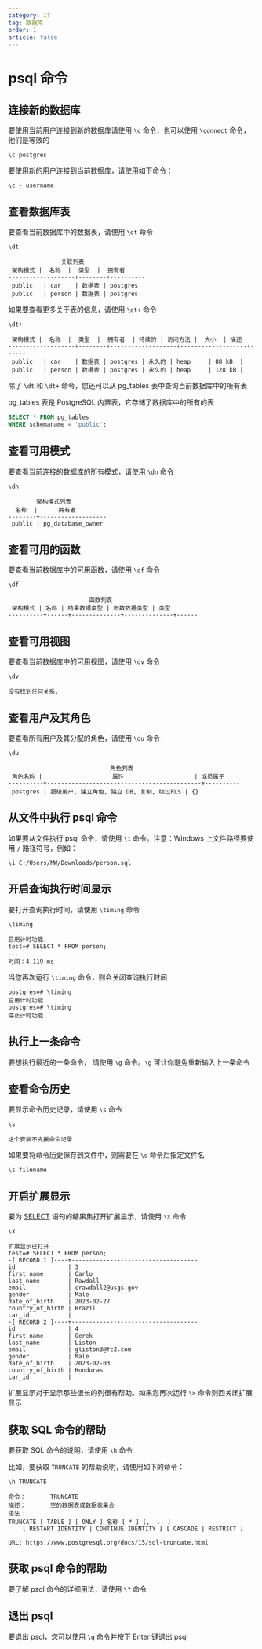 ```yaml
---
category: IT
tag: 数据库
order: 1
article: false
---
```


# psql 命令

## 连接新的数据库

要使用当前用户连接到新的数据库请使用 `\c` 命令，也可以使用 `\connect` 命令，他们是等效的

```shell
\c postgres
```

要使用新的用户连接到当前数据库，请使用如下命令：

```shell
\c - username
```

## 查看数据库表

要查看当前数据库中的数据表，请使用 `\dt` 命令

```shell
\dt
```

```text
               关联列表
 架构模式 |  名称  |  类型  |  拥有者
----------+--------+--------+----------
 public   | car    | 数据表 | postgres
 public   | person | 数据表 | postgres
```

如果要查看更多关于表的信息，请使用 `\dt+` 命令

```shell
\dt+
```

```text
 架构模式 |  名称  |  类型  |  拥有者  | 持续的 | 访问方法 |  大小  | 描述
----------+--------+--------+----------+--------+----------+--------+------
 public   | car    | 数据表 | postgres | 永久的 | heap     | 88 kB  |
 public   | person | 数据表 | postgres | 永久的 | heap     | 128 kB |
```

除了 `\dt` 和 `\dt+` 命令，您还可以从 pg_tables 表中查询当前数据库中的所有表

pg_tables 表是 PostgreSQL 内置表，它存储了数据库中的所有的表

```sql
SELECT * FROM pg_tables 
WHERE schemaname = 'public';
```

## 查看可用模式

要查看当前连接的数据库的所有模式，请使用 `\dn` 命令

```shell
\dn
```

```text
        架构模式列表
  名称  |      拥有者
--------+-------------------
 public | pg_database_owner
```

## 查看可用的函数

要查看当前数据库中的可用函数，请使用 `\df` 命令

```shell
\df
```

```text
                       函数列表
 架构模式 | 名称 | 结果数据类型 | 参数数据类型 | 类型
----------+------+--------------+--------------+------
```

## 查看可用视图

要查看当前数据库中的可用视图，请使用 `\dv` 命令

```shell
\dv
```

```text
没有找到任何关系.
```

## 查看用户及其角色

要查看所有用户及其分配的角色，请使用 `\du` 命令

```shell
\du
```

```text
                             角色列表
 角色名称 |                    属性                    | 成员属于
----------+--------------------------------------------+----------
 postgres | 超级用户, 建立角色, 建立 DB, 复制, 绕过RLS | {}
```

## 从文件中执行 psql 命令

如果要从文件执行 psql 命令，请使用 `\i` 命令。注意：Windows 上文件路径要使用 `/` 路径符号，例如：

```shell
\i C:/Users/MW/Downloads/person.sql
```

## 开启查询执行时间显示

要打开查询执行时间，请使用 `\timing` 命令

```shell
\timing
```

```text
启用计时功能.
test=# SELECT * FROM person;
...
时间：4.119 ms
```

当您再次运行 `\timing` 命令，则会关闭查询执行时间

```text
postgres=# \timing
启用计时功能.
postgres=# \timing
停止计时功能.
```

## 执行上一条命令

要想执行最近的一条命令， 请使用 `\g` 命令。`\g` 可让你避免重新输入上一条命令

## 查看命令历史

要显示命令历史记录，请使用 `\s` 命令

```shell
\s
```

```text
这个安装不支援命令记录
```

如果要将命令历史保存到文件中，则需要在 `\s` 命令后指定文件名

```shell
\s filename
```

## 开启扩展显示

要为 [SELECT](../basic/select.md) 语句的结果集打开扩展显示，请使用 `\x` 命令

```shell
\x
```

```text
扩展显示已打开.
test=# SELECT * FROM person;
-[ RECORD 1 ]----+------------------------------------
id               | 3
first_name       | Carlo
last_name        | Rawdall
email            | crawdall2@usgs.gov
gender           | Male
date_of_birth    | 2023-02-27
country_of_birth | Brazil
car_id           |
-[ RECORD 2 ]----+------------------------------------
id               | 4
first_name       | Gerek
last_name        | Liston
email            | gliston3@fc2.com
gender           | Male
date_of_birth    | 2023-02-03
country_of_birth | Honduras
car_id           |
```

扩展显示对于显示那些很长的列很有帮助。如果您再次运行 `\x` 命令则回关闭扩展显示

## 获取 SQL 命令的帮助

要获取 SQL 命令的说明，请使用 `\h` 命令

比如，要获取 `TRUNCATE` 的帮助说明，请使用如下的命令：

```shell
\h TRUNCATE
```

```text
命令：       TRUNCATE
描述：       空的数据表或数据表集合
语法：
TRUNCATE [ TABLE ] [ ONLY ] 名称 [ * ] [, ... ]
    [ RESTART IDENTITY | CONTINUE IDENTITY ] [ CASCADE | RESTRICT ]

URL: https://www.postgresql.org/docs/15/sql-truncate.html
```

## 获取 psql 命令的帮助

要了解 psql 命令的详细用法，请使用 `\?` 命令

## 退出 psql

要退出 psql，您可以使用 `\q` 命令并按下 Enter 键退出 psql